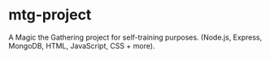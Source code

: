 # mtg-project
A Magic the Gathering project for self-training purposes. (Node.js, Express, MongoDB, HTML, JavaScript, CSS + more).

